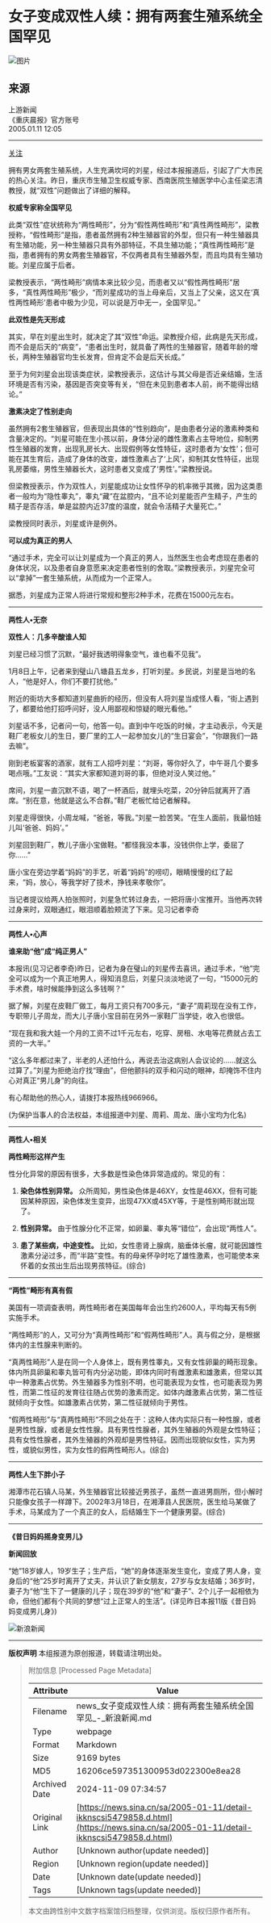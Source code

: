 # 女子变成双性人续：拥有两套生殖系统全国罕见

![图片](//n.sinaimg.cn/sinakd10220/360/w180h180/20221207/42fa-6953b46acba4f12244f68d5af43accf2.jpg)

## 来源
上游新闻  
《重庆晨报》官方账号  
2005.01.11 12:05

---

[关注](http://news.sina.com.cn/s/2005-01-10/11425481726.shtml)  

拥有男女两套生殖系统，人生充满坎坷的刘星，经过本报报道后，引起了广大市民的热心关注。昨日，重庆市生殖卫生权威专家、西南医院生殖医学中心主任梁志清教授，就“双性”问题做出了详细的解释。

**权威专家称全国罕见**

此类“双性”症状统称为“两性畸形”，分为“假性两性畸形”和“真性两性畸形”，梁教授称，“假性畸形”是指，患者虽然拥有2种生殖器官的外型，但只有一种生殖器具有生殖功能，另一种生殖器只具有外部特征，不具生殖功能；“真性两性畸形”是指，患者拥有的男女两套生殖器官，不仅两者具有生殖器外型，而且均具有生殖功能。刘星应属于后者。

梁教授表示，“两性畸形”病情本来比较少见，而患者又以“假性两性畸形”居多，“真性两性畸形”极少，“而刘星成功的当上母亲后，又当上了父亲，这又在‘真性两性畸形’患者中极为少见，可以说是万中无一，全国罕见。”

**此双性是先天形成**

其实，早在刘星出生时，就决定了其“双性”命运。梁教授介绍，此病是先天形成，而不会是后天的“病变”，“患者出生时，就具备了两性的生殖器官，随着年龄的增长，两种生殖器官均生长发育，但肯定不会是后天长成。”

至于为何刘星会出现该类症状，梁教授表示，这估计与其父母是否近亲结婚，生活环境是否有污染，基因是否突变等有关，“但在未见到患者本人前，尚不能得出结论。”

**激素决定了性别走向**

虽然拥有2套生殖器官，但表现出具体的“性别趋向”，是由患者分泌的激素种类和含量决定的。“刘星可能在生小孩以前，身体分泌的雌性激素占主导地位，抑制男性生殖器的发育，出现乳房长大、出现假例等女性特征，这时患者为‘女性’；但可能在其生育后，造成了身体的改变，雄性激素占了‘上风’，抑制其女性特征，出现乳房萎缩，男性生殖器长大，这时患者又变成了‘男性’。”梁教授说。

但梁教授表示，作为双性人，刘星能成功让女性怀孕的机率微乎其微，因为这类患者一般均为“隐性睾丸”，睾丸“藏”在盆腔内，“且不论刘星能否产生精子，产生的精子是否存活，单是盆腔内近37度的温度，就会令活精子大量死亡。”

梁教授同时表示，刘星或许是例外。

**可以成为真正的男人**

“通过手术，完全可以让刘星成为一个真正的男人，当然医生也会考虑现在患者的身体状况，以及患者自身意愿来决定患者性别的舍取。”梁教授表示，刘星完全可以“拿掉”一套生殖系统，从而成为一个正常人。

据悉，刘星成为正常人将进行常规和整形2种手术，花费在15000元左右。

---

**两性人•无奈**

**双性人：几多辛酸谁人知**

刘星已经习惯了沉默，“最好我透明得象空气，谁也看不见我”。

1月8日上午，记者来到璧山八塘县五龙乡，打听刘星。乡民说，刘星是当地的名人，“他是好人，你们不要打扰他。”

附近的街坊大多都知道刘星曲折的经历，但没有人将刘星当成怪人看，“街上遇到了，都要给他打招呼问好，没人用鄙视和惊疑的眼光看他。”

刘星话不多，记者问一句，他答一句。直到中午吃饭的时候，才主动表示，今天是鞋厂老板女儿的生日，要厂里的工人一起参加女儿的“生日宴会”，“你跟我们一路去嘛”。

刚到老板宴客的酒家，就有工人招呼刘星：“刘哥，等你好久了，中午哥几个要多喝点哦。”工友说：“其实大家都知道刘哥的事，但绝对没人笑过他。”

席间，刘星一直沉默不语，喝了一杯酒后，就埋头吃菜，20分钟后就离开了酒席。“别在意，他就是这么不合群。”鞋厂老板忙给记者解释。

刘星走得很快，小周龙喊，“爸爸，等我。”刘星一脸苦笑。“在生人面前，我最怕娃儿叫‘爸爸、妈妈’。”

刘星回到鞋厂，教儿子唐小宝做鞋。“都怪我没本事，没钱供你上学，委屈了你……”

唐小宝在旁边学着“妈妈”的手艺，听着“妈妈”的唠叨，眼睛慢慢的红了起来，“妈，放心，等我学好了技术，挣钱来孝敬你”。

当记者提议给两人拍张照时，刘星急忙转过身去，一把将唐小宝推开。当他再次转过身来时，双眼通红，眼泪顺着脸颊流了下来。见习记者李奇

---

**两性人•心声**

**谁来助“他”成“纯正男人”**

本报讯(见习记者李奇)昨日，记者为身在璧山的刘星传去喜讯，通过手术，“他”完全可以成为一个真正地男人，得知消息后，刘星只淡淡地说了一句，“15000元的手术费，啥时候能挣到这么多钱啊？”

据了解，刘星在皮鞋厂做工，每月工资只有700多元，“妻子”周莉现在没有工作，专职带儿子周龙，而大儿子唐小宝目前在另外一家鞋厂当学徒，收入也很低。

“现在我和我大娃一个月的工资不过1千元左右，吃穿、房租、水电等花费就占去工资的一大半。”

“这么多年都过来了，半老的人还怕什么，再说去治这病别人会议论的……就这么过算了。”刘星为拒绝治疗找“理由”，但他颤抖的双手和闪动的眼神，却掩饰不住内心对真正“男儿身”的向往。

有心帮助他的热心人，请拨打本报热线966966。

(为保护当事人的合法权益，本组报道中刘星、周莉、周龙、唐小宝均为化名)

---

**两性人•相关**

**两性畸形这样产生**

性分化异常的原因有很多，大多数是性染色体异常造成的。常见的有：

1. **染色体性别异常。** 众所周知，男性染色体是46XY，女性是46XX，但有可能因某种原因，染色体发生变异，出现47XX或45XY等，于是性别畸形就出现了。

2. **性别异常。** 由于性腺分化不正常，如卵巢、睾丸等“错位”，会出现“两性人”。

3. **患了某些病，中途变性。** 比如，女性患肾上腺病，脑垂体长瘤，就可能因雄性激素分泌过多，而“半路”变性。有的母亲怀孕时吃了雄性激素，也可能使本来怀着的女孩出生后出现男孩特征。(综合)

---

**“两性”畸形有真有假**

美国有一项调查表明，两性畸形者在美国每年会出生约2600人，平均每天有5例实施手术。

“两性畸形”的人，又可分为“真两性畸形”和“假两性畸形”人。真与假之分，是根据体内的主性腺来判断的。

“真两性畸形”人是在同一个人身体上，既有男性睾丸，又有女性卵巢的畸形现象。体内所具卵巢和睾丸皆可有内分泌功能，即体内同时有雌激素和雄激素，但常以其中一种激素占优势。外生殖器多为性别不明，也可能表现为女性，也可能表现为男性，而第二性征的发育往往随占优势的激素而定。如体内雌激素占优势，第二性征就倾向于女性。如雄激素占优势，第二性征就倾向于男性。

“假两性畸形”与“真两性畸形”不同之处在于：这种人体内实际只有一种性腺，或者是男性性腺，或者是女性性腺。具有男性性腺者，其外生殖器的外观是女性特征；具有女性性腺者，其外生殖器的外观却是男性特征。因而出现貌似女性，实为男性，或貌似男性，实为女性的假两性畸形人。(综合)

---

**两性人生下胖小子**

湘潭市花石镇人马某，外生殖器官比较接近男孩子，虽然一直进男厕所，但小解时只能像女孩子一样蹲下。2002年3月18日，在湘潭县人民医院，医生给马某做了手术，马某成为了一个真正的女人，后结婚生下一个健康男婴。(综合)

---

**《昔日妈妈摇身变男儿》**

**新闻回放**

“她”18岁嫁人，19岁生子；生产后，“她”的身体逐渐发生变化，变成了男人身，变身后的“他”25岁时离开了丈夫，并认识了新女朋友，27岁与女友结婚；36岁时，妻子为“他”生下了一健康的儿子；现在39岁的“他”和“妻子”、2个儿子一起相依为命，但他们都有个共同的梦想“过上正常人的生活”。(详见昨日本报11版《昔日妈妈变成男儿身》)

![新浪新闻](//n.sinaimg.cn/default/2fb77759/20151125/320X320.png)

---

**版权声明**
本组报道为原创报道，转载请注明出处。

> 附加信息 [Processed Page Metadata]
>
> | Attribute       | Value                                  |
> |-----------------|----------------------------------------|
> | Filename        | news_女子变成双性人续：拥有两套生殖系统全国罕见_-_新浪新闻.md                             |
> | Type            | webpage                                 |
> | Format          | Markdown                               |
> | Size            | 9169 bytes                           |
> | MD5             | 16206ce597351300953d022300e8ea28                                  |
> | Archived Date   | 2024-11-09 07:34:57                             |
> | Original Link   | [https://news.sina.cn/sa/2005-01-11/detail-ikknscsi5479858.d.html](https://news.sina.cn/sa/2005-01-11/detail-ikknscsi5479858.d.html)                         |
> | Author          | [Unknown author(update needed)]                              |
> | Region          | [Unknown region(update needed)]                              |
> | Date            | [Unknown date(update needed)]                                 |
> | Tags            | [Unknown tags(update needed)]                                 |
>
> 本文由跨性别中文数字档案馆归档整理，仅供浏览。版权归原作者所有。
>